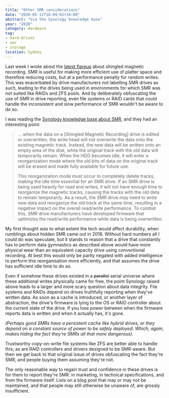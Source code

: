 ```yaml
---
title: "Other SMR considerations"
date: "2020-05-11T16:09:02+10:00"
abstract: "Via the Synology knowledge base"
year: "2020"
category: Hardware
tag:
- hard-drives
- smr
- storage
location: Sydney
---
```

Last week I wrote about the [latest flareup](https://rubenerd.com/hidden-shingled-drive-follow-up/) about shingled magnetic recording. SMR is useful for making more efficient use of platter space and therefore reducing costs, but at a performance penalty for random writes. This was exacerbated by drive manufacturers not labelling SMR drives as such, leading to the drives being used in environments for which SMR was not suited like RAIDs and ZFS pools. And by deliberately obfuscating the use of SMR in drive reporting, even file systems or RAID cards that could handle the inconsistent and slow performance of SMR wouldn't be aware to do so.

I was reading the [Synology knowledge base about SMR](https://www.synology.com/en-us/knowledgebase/DSM/tutorial/Storage/PMR_SMR_hard_disk_drives), and they had an interesting point:

> ... when the data on a [Shingled Magnetic Recording] drive is edited or overwritten, the write head will not overwrite the data onto the existing magnetic track. Instead, the new data will be written onto an empty area of the disk, while the original track with the old data will temporarily remain. When the HDD becomes idle, it will enter a reorganization mode where the old bits of data on the original track will be erased and made fully available for future use.
>
> This reorganization mode must occur to completely delete tracks, making the idle time essential for an SMR drive. If an SMR drive is being used heavily for read and writes, it will not have enough time to reorganize the magnetic tracks, causing the tracks with the old data to remain temporarily. As a result, the SMR drive may need to write new data and reorganize the old track at the same time, resulting in a negative impact on the overall read/write performance. To combat this, SMR drive manufacturers have developed firmware that optimizes the read/write performance while data is being overwritten.

My first thought was to what extent the tech would affect durability, when rumblings about hidden SMR came out in 2018. Without hard numbers all I could do was speculate, but it stands to reason that a drive that constantly has to perform data gymnastics as described above would have more physical wear than an equivalent capacity drive using conventional recording. At best this would only be partly negated with added intelligence to perform this reorganisation more efficiently, and that assumes the drive has sufficient idle time to do so.

Even if somehow these drives existed in a <del>parallel</del> serial universe where these additional writes physically came for free, the point Synology raised above leads to a larger and more scary question about data integrity. File systems and RAIDs depend on drives truthfully reporting when they've written data. As soon as a cache is introduced, or another layer of abstraction, the drive's firmware is lying to the OS or RAID controller about the current state of the drive. If you lose power between when the firmware reports data is written and when it actually has, it's gone.

*(Perhaps good SMRs have a persistent cache like hybrid drives, or they depend on a constant source of power to be safely deployed. Which, again, makes hiding the fact they're SMRs all that more dangerous).*

Trustworthy copy-on-write file systems like ZFS are better able to handle this; as are RAID controllers and drivers designed to be SMR-aware. But then we get back to that original issue of drives obfuscating the fact they're SMR, and people buying them assuming they're not. 

The only reasonable way to regain trust and confidence in these drives is for them to report they're SMR: in marketing, in technical specifications, and from the firmware itself. Lists on a blog post that may or may not be maintained, and that people may still otherwise be unaware of, are grossly insufficient.

